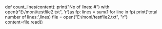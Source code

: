 def count_lines(content):
    print("No of lines: #")
with open(r"E:/moni/testfile2.txt", 'r')as fp:
    lines = sum(1 for line in fp)
print('total number of lines:',lines)
file = open("E:/moni/testfile2.txt", "r")
content=file.read()
